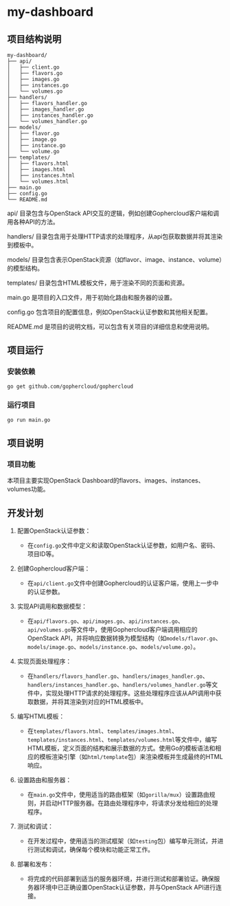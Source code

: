 # my-dashboard

## 项目结构说明

```stylus
my-dashboard/
├── api/
│   ├── client.go
│   ├── flavors.go
│   ├── images.go
│   ├── instances.go
│   └── volumes.go
├── handlers/
│   ├── flavors_handler.go
│   ├── images_handler.go
│   ├── instances_handler.go
│   └── volumes_handler.go
├── models/
│   ├── flavor.go
│   ├── image.go
│   ├── instance.go
│   └── volume.go
├── templates/
│   ├── flavors.html
│   ├── images.html
│   ├── instances.html
│   └── volumes.html
├── main.go
├── config.go
└── README.md
```
api/ 目录包含与OpenStack API交互的逻辑，例如创建Gophercloud客户端和调用各种API的方法。

handlers/ 目录包含用于处理HTTP请求的处理程序，从api包获取数据并将其渲染到模板中。

models/ 目录包含表示OpenStack资源（如flavor、image、instance、volume）的模型结构。

templates/ 目录包含HTML模板文件，用于渲染不同的页面和资源。

main.go 是项目的入口文件，用于初始化路由和服务器的设置。

config.go 包含项目的配置信息，例如OpenStack认证参数和其他相关配置。

README.md 是项目的说明文档，可以包含有关项目的详细信息和使用说明。

## 项目运行

### 安装依赖

```bash
go get github.com/gophercloud/gophercloud
```
### 运行项目

```bash
go run main.go
```
## 项目说明

### 项目功能

本项目主要实现OpenStack Dashboard的flavors、images、instances、volumes功能。

## 开发计划
1. 配置OpenStack认证参数：
   - 在`config.go`文件中定义和读取OpenStack认证参数，如用户名、密码、项目ID等。

2. 创建Gophercloud客户端：
   - 在`api/client.go`文件中创建Gophercloud的认证客户端，使用上一步中的认证参数。

3. 实现API调用和数据模型：
   - 在`api/flavors.go`、`api/images.go`、`api/instances.go`、`api/volumes.go`等文件中，使用Gophercloud客户端调用相应的OpenStack API，并将响应数据转换为模型结构（如`models/flavor.go`、`models/image.go`、`models/instance.go`、`models/volume.go`）。

4. 实现页面处理程序：
   - 在`handlers/flavors_handler.go`、`handlers/images_handler.go`、`handlers/instances_handler.go`、`handlers/volumes_handler.go`等文件中，实现处理HTTP请求的处理程序。这些处理程序应该从API调用中获取数据，并将其渲染到对应的HTML模板中。

5. 编写HTML模板：
   - 在`templates/flavors.html`、`templates/images.html`、`templates/instances.html`、`templates/volumes.html`等文件中，编写HTML模板，定义页面的结构和展示数据的方式。使用Go的模板语法和相应的模板渲染引擎（如`html/template`包）来渲染模板并生成最终的HTML响应。

6. 设置路由和服务器：
   - 在`main.go`文件中，使用适当的路由框架（如`gorilla/mux`）设置路由规则，并启动HTTP服务器。在路由处理程序中，将请求分发给相应的处理程序。

7. 测试和调试：
   - 在开发过程中，使用适当的测试框架（如`testing`包）编写单元测试，并进行测试和调试，确保每个模块和功能正常工作。

8. 部署和发布：
   - 将完成的代码部署到适当的服务器环境，并进行测试和部署验证。确保服务器环境中已正确设置OpenStack认证参数，并与OpenStack API进行连接。
